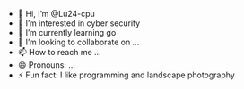 - 👋 Hi, I’m @Lu24-cpu
- 👀 I’m interested in cyber security
- 🌱 I’m currently learning go
- 💞️ I’m looking to collaborate on ...
- 📫 How to reach me ...
- 😄 Pronouns: ...
- ⚡ Fun fact: I like programming and landscape photography

<!---
Lu24-cpu/Lu24-cpu is a ✨ special ✨ repository because its `README.md` (this file) appears on your GitHub profile.
You can click the Preview link to take a look at your changes.
--->
